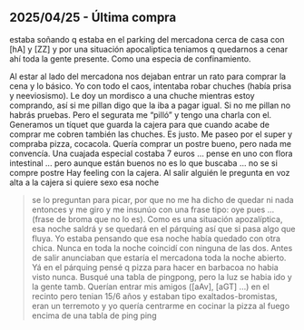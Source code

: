 ## 2025/04/25 - Última compra

estaba soñando q estaba en el parking del mercadona cerca de casa con [hA] y [ZZ] y por una situación apocaliptica teniamos q quedarnos a cenar ahí toda la gente presente.
Como una especia de confinamiento.

Al estar al lado del mercadona nos dejaban entrar un rato para comprar la cena y lo básico.
Yo con todo el caos, intentaba robar chuches (había prisa y neeviosismo). Le doy un mordisco a una chuche mientras estoy comprando, así si me pillan digo que la iba a pagar igual. Si no me pillan no habrás pruebas.
Pero el segurata me “pilló” y tengo una charla con el.
Generamos un tíquet que guarda la cajera para que cuando acabe de comprar me cobren también las chuches. Es justo.
Me paseo por el super y compraba pizza, cocacola.
Quería comprar un postre bueno, pero nada me convencía. Una cuajada especial costaba 7 euros … pense en uno con flora intestinal ... pero aunque están buenos no es lo que buscaba … no se si compre postre
Hay feeling con la cajera.
Al salir alguién le pregunta en voz alta a la cajera si quiere sexo esa noche
> se lo preguntan para picar, por que no me ha dicho de quedar ni nada
entonces y me giro y me insunúo con una frase tipo: oye pues ...
(frase de broma que no lo es).
Como es una situación apozalíptica, esa noche saldrá y se quedará en el párquing así que si pasa algo que fluya. Yo estaba pensando que esa noche había quedado con otra chica.
Nunca en toda la noche coincidí con ninguna de las dos.
Antes de salir anunciaban que estaría el mercadona toda la noche abierto.
Yá en el párquing pensé q pizza para hacer en barbacoa no habia visto nunca.
Busqué una tabla de pingpong, pero la luz se habia ido y la gente tamb.
Querían entrar mis amigos ([aAv], [aGT] ...) en el recinto pero tenian 15/6 años y estaban tipo exaltados-bromistas, eran un terremoto y yo quería centrarme en cocinar la pizza al fuego encima de una tabla de ping ping